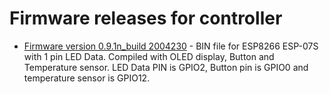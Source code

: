 # Firmware releases for controller
-   [Firmware version 0.9.1n_build 2004230](https://github.com/srg74/Controller-for-WLED-firmware/blob/master/resources/FIRMWARE/BIN/) - BIN file for ESP8266 ESP-07S with 1 pin LED Data. Compiled with OLED display, Button and Temperature sensor. LED Data PIN is GPIO2, Button pin is GPIO0 and temperature sensor is GPIO12.
